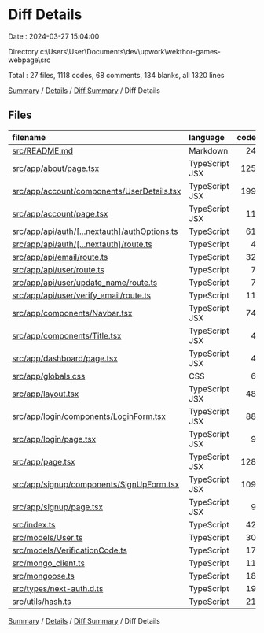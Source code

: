 # Diff Details

Date : 2024-03-27 15:04:00

Directory c:\\Users\\User\\Documents\\dev\\upwork\\wekthor-games-webpage\\src

Total : 27 files,  1118 codes, 68 comments, 134 blanks, all 1320 lines

[Summary](results.md) / [Details](details.md) / [Diff Summary](diff.md) / Diff Details

## Files
| filename | language | code | comment | blank | total |
| :--- | :--- | ---: | ---: | ---: | ---: |
| [src/README.md](/src/README.md) | Markdown | 24 | 0 | 8 | 32 |
| [src/app/about/page.tsx](/src/app/about/page.tsx) | TypeScript JSX | 125 | 1 | 2 | 128 |
| [src/app/account/components/UserDetails.tsx](/src/app/account/components/UserDetails.tsx) | TypeScript JSX | 199 | 3 | 10 | 212 |
| [src/app/account/page.tsx](/src/app/account/page.tsx) | TypeScript JSX | 11 | 1 | 2 | 14 |
| [src/app/api/auth/[...nextauth]/authOptions.ts](/src/app/api/auth/%5B...nextauth%5D/authOptions.ts) | TypeScript | 61 | 14 | 9 | 84 |
| [src/app/api/auth/[...nextauth]/route.ts](/src/app/api/auth/%5B...nextauth%5D/route.ts) | TypeScript | 4 | 1 | 2 | 7 |
| [src/app/api/email/route.ts](/src/app/api/email/route.ts) | TypeScript | 32 | 2 | 7 | 41 |
| [src/app/api/user/route.ts](/src/app/api/user/route.ts) | TypeScript | 7 | 0 | 5 | 12 |
| [src/app/api/user/update_name/route.ts](/src/app/api/user/update_name/route.ts) | TypeScript | 7 | 0 | 4 | 11 |
| [src/app/api/user/verify_email/route.ts](/src/app/api/user/verify_email/route.ts) | TypeScript | 11 | 0 | 6 | 17 |
| [src/app/components/Navbar.tsx](/src/app/components/Navbar.tsx) | TypeScript JSX | 74 | 6 | 3 | 83 |
| [src/app/components/Title.tsx](/src/app/components/Title.tsx) | TypeScript JSX | 4 | 0 | 2 | 6 |
| [src/app/dashboard/page.tsx](/src/app/dashboard/page.tsx) | TypeScript JSX | 4 | 0 | 2 | 6 |
| [src/app/globals.css](/src/app/globals.css) | CSS | 6 | 1 | 2 | 9 |
| [src/app/layout.tsx](/src/app/layout.tsx) | TypeScript JSX | 48 | 3 | 5 | 56 |
| [src/app/login/components/LoginForm.tsx](/src/app/login/components/LoginForm.tsx) | TypeScript JSX | 88 | 5 | 6 | 99 |
| [src/app/login/page.tsx](/src/app/login/page.tsx) | TypeScript JSX | 9 | 0 | 2 | 11 |
| [src/app/page.tsx](/src/app/page.tsx) | TypeScript JSX | 128 | 2 | 1 | 131 |
| [src/app/signup/components/SignUpForm.tsx](/src/app/signup/components/SignUpForm.tsx) | TypeScript JSX | 109 | 5 | 5 | 119 |
| [src/app/signup/page.tsx](/src/app/signup/page.tsx) | TypeScript JSX | 9 | 0 | 2 | 11 |
| [src/index.ts](/src/index.ts) | TypeScript | 42 | 4 | 15 | 61 |
| [src/models/User.ts](/src/models/User.ts) | TypeScript | 30 | 5 | 5 | 40 |
| [src/models/VerificationCode.ts](/src/models/VerificationCode.ts) | TypeScript | 17 | 0 | 4 | 21 |
| [src/mongo_client.ts](/src/mongo_client.ts) | TypeScript | 11 | 4 | 8 | 23 |
| [src/mongoose.ts](/src/mongoose.ts) | TypeScript | 18 | 8 | 4 | 30 |
| [src/types/next-auth.d.ts](/src/types/next-auth.d.ts) | TypeScript | 19 | 1 | 9 | 29 |
| [src/utils/hash.ts](/src/utils/hash.ts) | TypeScript | 21 | 2 | 4 | 27 |

[Summary](results.md) / [Details](details.md) / [Diff Summary](diff.md) / Diff Details
